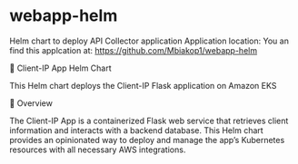 # webapp-helm
Helm chart to deploy API Collector application
Application location: You an find this applcation at: https://github.com/Mbiakop1/webapp-helm


🧠 Client-IP App Helm Chart

This Helm chart deploys the Client-IP Flask application on Amazon EKS 

🚀 Overview

The Client-IP App is a containerized Flask web service that retrieves client information and interacts with a backend database.
This Helm chart provides an opinionated way to deploy and manage the app’s Kubernetes resources with all necessary AWS integrations.